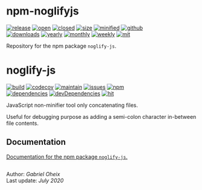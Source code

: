 # npm-noglifyjs

[![release][release-svg]][release-link]
[![open][open-svg]][open-link]
[![closed][closed-svg]][closed-link]
[![size][size-svg]][size-link]
[![minified][minified-svg]][minified-link]
[![github][githubDownloads-svg]][githubDownloads-link]  
[![downloads][totalDownloads-svg]][totalDownloads-link]
[![yearly][yearlyDownloads-svg]][yearlyDownloads-link]
[![monthly][monthlyDownloads-svg]][monthlyDownloads-link]
[![weekly][weeklyDownloads-svg]][weeklyDownloads-link]
[![mit][mit-svg]][mit-link]

[release-svg]: https://img.shields.io/github/release/gabrieloheix/npm-noglifyjs.svg
[release-link]: https://github.com/gabrieloheix/npm-noglifyjs/releases

[open-svg]: https://img.shields.io/github/issues/gabrieloheix/npm-noglifyjs.svg
[open-link]: https://github.com/gabrieloheix/npm-noglifyjs/issues

[closed-svg]: https://img.shields.io/github/issues-closed/gabrieloheix/npm-noglifyjs.svg
[closed-link]: https://github.com/gabrieloheix/npm-noglifyjs/issues?q=is%3Aissue+is%3Aclosed

[size-svg]: https://github-size-badge.herokuapp.com/gabrieloheix/npm-noglifyjs.svg
[size-link]: https://github.com/gabrieloheix/npm-noglifyjs

[minified-svg]: https://img.shields.io/bundlephobia/min/noglify-js.svg
[minified-link]: https://bundlephobia.com/result?p=noglify-js

[githubDownloads-svg]: https://img.shields.io/github/downloads/gabrieloheix/npm-noglifyjs/total.svg
[githubDownloads-link]: https://github.com/gabrieloheix/npm-noglifyjs

[totalDownloads-svg]: https://img.shields.io/npm/dt/noglify-js.svg
[totalDownloads-link]: https://www.npmjs.com/package/noglify-js

[yearlyDownloads-svg]: https://img.shields.io/npm/dy/noglify-js.svg
[yearlyDownloads-link]: https://www.npmjs.com/package/noglify-js

[monthlyDownloads-svg]: https://img.shields.io/npm/dm/noglify-js.svg
[monthlyDownloads-link]: https://www.npmjs.com/package/noglify-js

[weeklyDownloads-svg]: https://img.shields.io/npm/dw/noglify-js.svg
[weeklyDownloads-link]: https://www.npmjs.com/package/noglify-js

[mit-svg]: https://img.shields.io/badge/license-MIT-blue.svg
[mit-link]: https://github.com/gabrieloheix/npm-noglifyjs/blob/master/LICENSE


Repository for the npm package ```noglify-js```.


# noglify-js

[//]: # (https://github.com/dwyl/repo-badges)

[![build][build-svg]][build-link]
[![codecov][codecov-svg]][codecov-link]
[![maintain][maintain-svg]][maintain-link]
[![issues][issues-svg]][issues-link]
[![npm][npm-svg]][npm-link]  
[![dependencies][dependencies-svg]][dependencies-link]
[![devDependencies][devDependencies-svg]][devDependencies-link]
[![hit][hit-svg]][hit-link]

[build-svg]: https://travis-ci.org/gabrieloheix/npm-noglifyjs.svg?branch=master
[build-link]: https://travis-ci.org/gabrieloheix/npm-noglifyjs

[codecov-svg]: https://codecov.io/gh/gabrieloheix/npm-noglifyjs/branch/master/graph/badge.svg
[codecov-link]: https://codecov.io/gh/gabrieloheix/npm-noglifyjs

[maintain-svg]: https://api.codeclimate.com/v1/badges/2acd854abd2aeff743fa/maintainability
[maintain-link]: https://codeclimate.com/github/gabrieloheix/npm-noglifyjs/maintainability

[issues-svg]: https://img.shields.io/codeclimate/issues/gabrieloheix/npm-noglifyjs.svg
[issues-link]: https://github.com/gabrieloheix/npm-noglifyjs/issues

[npm-svg]: https://img.shields.io/npm/v/noglify-js.svg
[npm-link]: https://www.npmjs.com/package/noglify-js

[dependencies-svg]: https://david-dm.org/gabrieloheix/npm-noglifyjs/status.svg
[dependencies-link]: https://david-dm.org/gabrieloheix/npm-noglifyjs

[devDependencies-svg]: https://david-dm.org/gabrieloheix/npm-noglifyjs/dev-status.svg
[devDependencies-link]: https://david-dm.org/gabrieloheix/npm-noglifyjs?type=dev

[hit-svg]: https://hits.dwyl.com/gabrieloheix/npm-noglifyjs.svg
[hit-link]: https://hits.dwyl.com/gabrieloheix/npm-noglifyjs


JavaScript non-minifier tool only concatenating files.

Useful for debugging purpose as adding a semi-colon character in-between file contents.


## Documentation

[Documentation for the npm package ```noglify-js```.][doc]

[doc]: https://www.npmjs.com/package/noglify-js


##

Author: _Gabriel Oheix_  
Last update: _July 2020_

